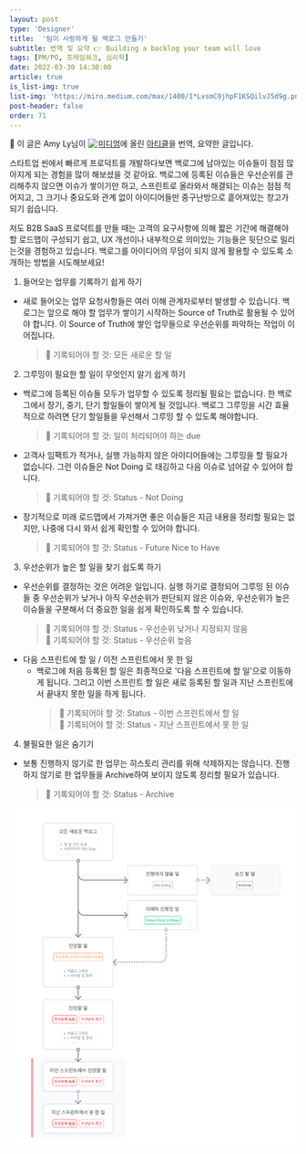 ```yaml
---
layout: post
type: 'Designer'
title:  '팀이 사랑하게 될 백로그 만들기'
subtitle: 번역 및 요약 👉 Building a backlog your team will love
tags: [PM/PO, 프레임워크, 심리학]
date: 2022-03-30 14:30:00
article: true
is_list-img: true
list-img: 'https://miro.medium.com/max/1400/1*LvsmC0jhpF1KSQilvJ5d9g.png'
post-header: false
order: 71
---
```


<p class="text-gray">
 🔗 이 글은 Amy Ly님이 <a href='https://blurbsbyamy.medium.com/' target='blank' rel='nofollow' id='outlink1' onclick='clickedOutlink(outlink1)'><img src='https://www.google.com/s2/favicons?sz=64&domain=https://blurbsbyamy.medium.com/' style='display:inline; height: 1em; position: relative; bottom: -2px; margin-right: 2px;'>미디엄</a>에 올린 <a href='https://medium.com/agileinsider/building-a-backlog-your-team-will-love-ba159c1b6ad7' target='blank' rel='nofollow' id='outlink2' onclick='clickedOutlink(outlink2)'>아티클</a>을 번역, 요약한 글입니다.
</p>

스타트업 씬에서 빠르게 프로덕트를 개발하다보면 백로그에 남아있는 이슈들이 점점 많아지게 되는 경험을 많이 해보셨을 것 같아요. 백로그에 등록된 이슈들은 우선순위를 관리해주지 않으면 이슈가 쌓이기만 하고, 스프린트로 올라와서 해결되는 이슈는 점점 적어지고, 그 크기나 중요도와 관계 없이 아이디어들만 중구난방으로 흩어져있는 창고가 되기 쉽습니다.

저도 B2B SaaS 프로덕트를 만들 때는 고객의 요구사항에 의해 짧은 기간에 해결해야 할 로드맵이 구성되기 쉽고, UX 개선이나 내부적으로 의미있는 기능들은 뒷단으로 밀리는것을 경험하고 있습니다. 백로그를 아이디어의 무덤이 되지 않게 활용할 수 있도록 소개하는 방법을 시도해보세요!

1. 들어오는 업무를 기록하기 쉽게 하기  
- 새로 들어오는 업무 요청사항들은 여러 이해 관계자로부터 발생할 수 있습니다. 백로그는 앞으로 해야 할 업무가 쌓이기 시작하는 Source of Truth로 활용될 수 있어야 합니다. 이 Source of Truth에 쌓인 업무들으로 우선순위를 파악하는 작업이 이어집니다.
    > 📝 기록되어야 할 것: 모든 새로운 할 일

2. 그루밍이 필요한 할 일이 무엇인지 알기 쉽게 하기  
- 백로그에 등록된 이슈들 모두가 업무할 수 있도록 정리될 필요는 없습니다. 한 백로그에서 장기, 중기, 단기 할일들이 쌓이게 될 것입니다. 백로그 그루밍을 시간 효율적으로 하려면 단기 할일들을 우선해서 그루밍 할 수 있도록 해야합니다.
    > 📝 기록되어야 할 것: 일이 처리되어야 하는 due
- 고객사 임팩트가 적거나, 실행 가능하지 않은 아이디어들에는 그루밍을 할 필요가 없습니다. 그런 이슈들은 Not Doing 로 태깅하고 다음 이슈로 넘어갈 수 있어야 합니다.
    > 📝 기록되어야 할 것: Status - Not Doing
- 장기적으로 미래 로드맵에서 가져가면 좋은 이슈들은 지금 내용을 정리할 필요는 없지만, 나중에 다시 와서 쉽게 확인할 수 있어야 합니다. 
    > 📝 기록되어야 할 것: Status - Future Nice to Have

3. 우선순위가 높은 할 일을 찾기 쉽도록 하기  
- 우선순위를 결정하는 것은 어려운 일입니다. 실행 하기로 결정되어 그루밍 된 이슈들 중 우선순위가 낮거나 아직 우선순위가 판단되지 않은 이슈와, 우선순위가 높은 이슈들을 구분해서 더 중요한 일을 쉽게 확인하도록 할 수 있습니다.
    > 📝 기록되어야 할 것: Status - 우선순위 낮거나 지정되지 않음  
    > 📝 기록되어야 할 것: Status - 우선순위 높음
- 다음 스프린트에 할 일 / 이전 스프린트에서 못 한 일  
  - 백로그에 처음 등록된 할 일은 최종적으로 '다음 스프린트에 할 일'으로 이동하게 됩니다. 그리고 이번 스프린트 할 일은 새로 등록된 할 일과 지난 스프린트에서 끝내지 못한 일을 하게 됩니다.
    > 📝 기록되어야 할 것: Status - 이번 스프린트에서 할 일  
    > 📝 기록되어야 할 것: Status - 지난 스프린트에서 못 한 일

4. 불필요한 일은 숨기기  
- 보통 진행하지 않기로 한 업무는 히스토리 관리를 위해 삭제하지는 않습니다. 진행하지 않기로 한 업무들을 Archive하여 보이지 않도록 정리할 필요가 있습니다.
    > 📝 기록되어야 할 것: Status - Archive

![Backlog Grooming protocol](../article_summary-71/img/backlog_grooming_protocol.png)